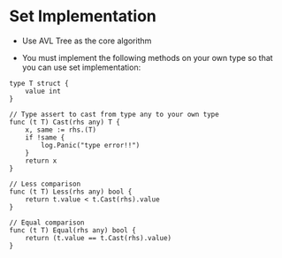 # Set Implementation

- Use AVL Tree as the core algorithm

- You must implement the following methods on your own type so that you can use set implementation:

```golang
type T struct {
	value int
}

// Type assert to cast from type any to your own type
func (t T) Cast(rhs any) T {
	x, same := rhs.(T)
	if !same {
		log.Panic("type error!!")
	}
	return x
}

// Less comparison
func (t T) Less(rhs any) bool {
	return t.value < t.Cast(rhs).value
}

// Equal comparison
func (t T) Equal(rhs any) bool {
	return (t.value == t.Cast(rhs).value)
}
```